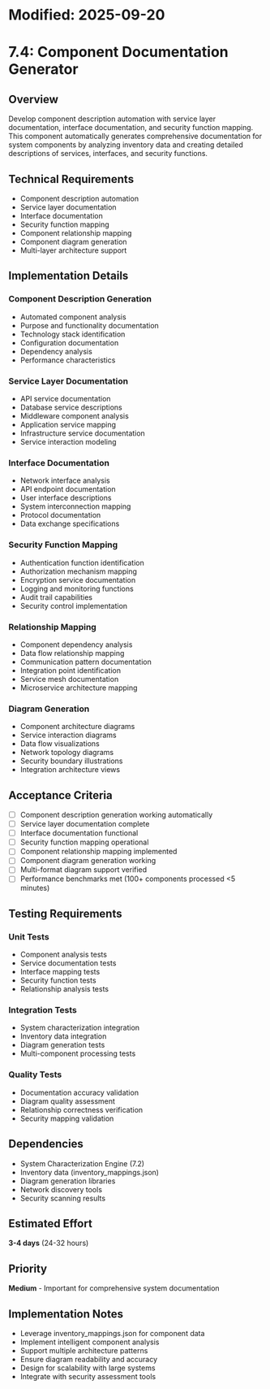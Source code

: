 # Modified: 2025-09-20

# 7.4: Component Documentation Generator

## Overview
Develop component description automation with service layer documentation, interface documentation, and security function mapping. This component automatically generates comprehensive documentation for system components by analyzing inventory data and creating detailed descriptions of services, interfaces, and security functions.

## Technical Requirements
- Component description automation
- Service layer documentation
- Interface documentation
- Security function mapping
- Component relationship mapping
- Component diagram generation
- Multi-layer architecture support

## Implementation Details

### Component Description Generation
- Automated component analysis
- Purpose and functionality documentation
- Technology stack identification
- Configuration documentation
- Dependency analysis
- Performance characteristics

### Service Layer Documentation
- API service documentation
- Database service descriptions
- Middleware component analysis
- Application service mapping
- Infrastructure service documentation
- Service interaction modeling

### Interface Documentation
- Network interface analysis
- API endpoint documentation
- User interface descriptions
- System interconnection mapping
- Protocol documentation
- Data exchange specifications

### Security Function Mapping
- Authentication function identification
- Authorization mechanism mapping
- Encryption service documentation
- Logging and monitoring functions
- Audit trail capabilities
- Security control implementation

### Relationship Mapping
- Component dependency analysis
- Data flow relationship mapping
- Communication pattern documentation
- Integration point identification
- Service mesh documentation
- Microservice architecture mapping

### Diagram Generation
- Component architecture diagrams
- Service interaction diagrams
- Data flow visualizations
- Network topology diagrams
- Security boundary illustrations
- Integration architecture views

## Acceptance Criteria
- [ ] Component description generation working automatically
- [ ] Service layer documentation complete
- [ ] Interface documentation functional
- [ ] Security function mapping operational
- [ ] Component relationship mapping implemented
- [ ] Component diagram generation working
- [ ] Multi-format diagram support verified
- [ ] Performance benchmarks met (100+ components processed <5 minutes)

## Testing Requirements

### Unit Tests
- Component analysis tests
- Service documentation tests
- Interface mapping tests
- Security function tests
- Relationship analysis tests

### Integration Tests
- System characterization integration
- Inventory data integration
- Diagram generation tests
- Multi-component processing tests

### Quality Tests
- Documentation accuracy validation
- Diagram quality assessment
- Relationship correctness verification
- Security mapping validation

## Dependencies
- System Characterization Engine (7.2)
- Inventory data (inventory_mappings.json)
- Diagram generation libraries
- Network discovery tools
- Security scanning results

## Estimated Effort
**3-4 days** (24-32 hours)

## Priority
**Medium** - Important for comprehensive system documentation

## Implementation Notes
- Leverage inventory_mappings.json for component data
- Implement intelligent component analysis
- Support multiple architecture patterns
- Ensure diagram readability and accuracy
- Design for scalability with large systems
- Integrate with security assessment tools
